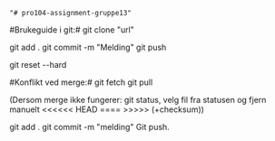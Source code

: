     "# pro104-assignment-gruppe13" 

#Brukeguide i git:#
git clone "url"

git add .
git commit -m "Melding"
git push


git reset --hard


#Konflikt ved merge:#
git fetch
git pull

(Dersom merge ikke fungerer: git status, velg fil fra statusen og fjern manuelt <<<<<< HEAD ==== >>>>> (+checksum))

git add .
git commit -m "melding"
Git push.